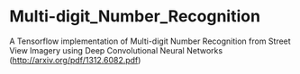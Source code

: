 # Multi-digit_Number_Recognition
A Tensorflow implementation of Multi-digit Number Recognition from Street View Imagery using Deep Convolutional Neural Networks (http://arxiv.org/pdf/1312.6082.pdf) 
